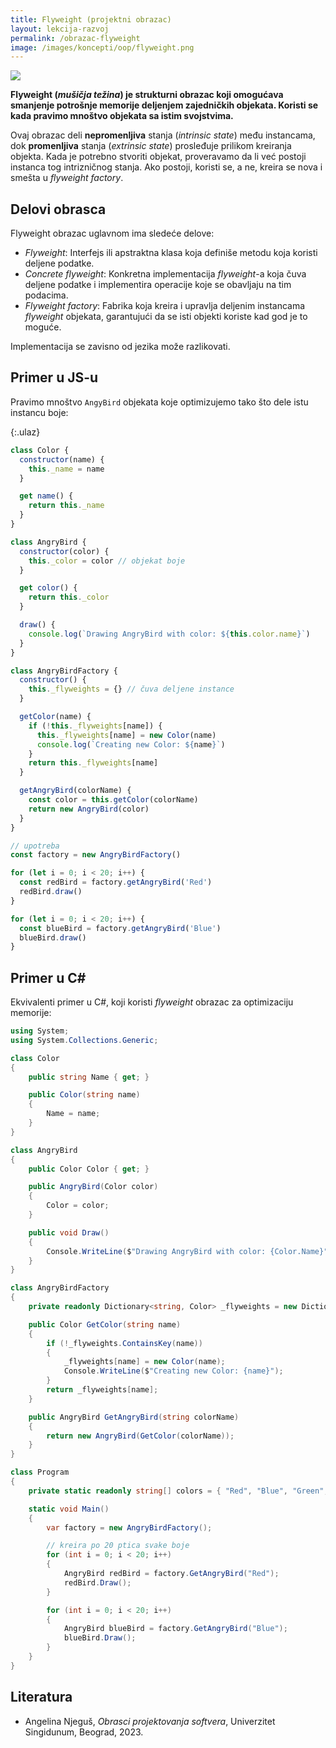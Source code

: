 ```yaml
---
title: Flyweight (projektni obrazac)
layout: lekcija-razvoj
permalink: /obrazac-flyweight
image: /images/koncepti/oop/flyweight.png
---
```


![]({{page.image}})

**Flyweight (*mušičja težina*) je strukturni obrazac koji omogućava smanjenje potrošnje memorije deljenjem zajedničkih objekata. Koristi se kada pravimo mnoštvo objekata sa istim svojstvima.**

Ovaj obrazac deli **nepromenljiva** stanja (*intrinsic state*) među instancama, dok **promenljiva** stanja (*extrinsic state*) prosleđuje prilikom kreiranja objekta. Kada je potrebno stvoriti objekat, proveravamo da li već postoji instanca tog intrizničnog stanja. Ako postoji, koristi se, a ne, kreira se nova i smešta u *flyweight factory*. 

## Delovi obrasca

Flyweight obrazac uglavnom ima sledeće delove:

- *Flyweight*: Interfejs ili apstraktna klasa koja definiše metodu koja koristi deljene podatke.
- *Concrete flyweight*: Konkretna implementacija *flyweight*-a koja čuva deljene podatke i implementira operacije koje se obavljaju na tim podacima.
- *Flyweight factory*: Fabrika koja kreira i upravlja deljenim instancama *flyweight* objekata, garantujući da se isti objekti koriste kad god je to moguće.

Implementacija se zavisno od jezika može razlikovati.

## Primer u JS-u

Pravimo mnoštvo `AngyBird` objekata koje optimizujemo tako što dele istu instancu boje:

{:.ulaz}
```js
class Color {
  constructor(name) {
    this._name = name
  }

  get name() {
    return this._name
  }
}

class AngryBird {
  constructor(color) {
    this._color = color // objekat boje
  }

  get color() {
    return this._color
  }

  draw() {
    console.log(`Drawing AngryBird with color: ${this.color.name}`)
  }
}

class AngryBirdFactory {
  constructor() {
    this._flyweights = {} // čuva deljene instance
  }

  getColor(name) {
    if (!this._flyweights[name]) {
      this._flyweights[name] = new Color(name)
      console.log(`Creating new Color: ${name}`)
    }
    return this._flyweights[name]
  }

  getAngryBird(colorName) {
    const color = this.getColor(colorName)
    return new AngryBird(color)
  }
}

// upotreba
const factory = new AngryBirdFactory()

for (let i = 0; i < 20; i++) {
  const redBird = factory.getAngryBird('Red')
  redBird.draw()
}

for (let i = 0; i < 20; i++) {
  const blueBird = factory.getAngryBird('Blue')
  blueBird.draw()
}
```

## Primer u C#

Ekvivalenti primer u C#, koji koristi *flyweight* obrazac za optimizaciju memorije:

```cs
using System;
using System.Collections.Generic;

class Color
{
    public string Name { get; }

    public Color(string name)
    {
        Name = name;
    }
}

class AngryBird
{
    public Color Color { get; }

    public AngryBird(Color color)
    {
        Color = color;
    }

    public void Draw()
    {
        Console.WriteLine($"Drawing AngryBird with color: {Color.Name}");
    }
}

class AngryBirdFactory
{
    private readonly Dictionary<string, Color> _flyweights = new Dictionary<string, Color>();

    public Color GetColor(string name)
    {
        if (!_flyweights.ContainsKey(name))
        {
            _flyweights[name] = new Color(name);
            Console.WriteLine($"Creating new Color: {name}");
        }
        return _flyweights[name];
    }

    public AngryBird GetAngryBird(string colorName)
    {
        return new AngryBird(GetColor(colorName));
    }
}

class Program
{
    private static readonly string[] colors = { "Red", "Blue", "Green", "Yellow", "Pink" };

    static void Main()
    {
        var factory = new AngryBirdFactory();

        // kreira po 20 ptica svake boje
        for (int i = 0; i < 20; i++)
        {
            AngryBird redBird = factory.GetAngryBird("Red");
            redBird.Draw();
        }

        for (int i = 0; i < 20; i++)
        {
            AngryBird blueBird = factory.GetAngryBird("Blue");
            blueBird.Draw();
        }
    }
}
```

## Literatura

- Angelina Njeguš, *Obrasci projektovanja softvera*, Univerzitet Singidunum, Beograd, 2023.